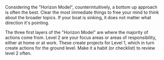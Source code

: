 

Considering the "Horizon Model", counterintuitively, a bottom up approach is often the best. Clear the most immediate things to free your mind to think about the broader topics. If your boat is sinking, it does not matter what direction it's pointing.

The three first layers of the "Horizon Model" are where the majority of actions come from. Level 2 are your focus areas or areas of responsibility, either at home or at work. These create projects for Level 1, which in turn create actions for the ground level. Make it a habit (or checklist) to review level 2 often.